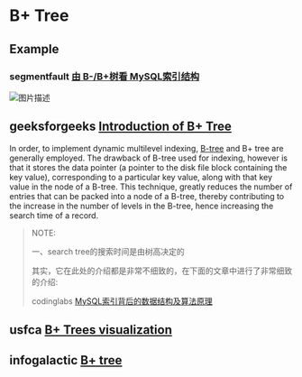 # B+ Tree

## Example

### segmentfault [由 B-/B+树看 MySQL索引结构](https://segmentfault.com/a/1190000004690721)

![图片描述](https://segmentfault.com/img/bVtQp6)

## geeksforgeeks [Introduction of B+ Tree](https://www.geeksforgeeks.org/introduction-of-b-tree/)

In order, to implement dynamic multilevel indexing, [B-tree](https://www.geeksforgeeks.org/b-tree-set-1-introduction-2/) and B+ tree are generally employed. The drawback of B-tree used for indexing, however is that it stores the data pointer (a pointer to the disk file block containing the key value), corresponding to a particular key value, along with that key value in the node of a B-tree. This technique, greatly reduces the number of entries that can be packed into a node of a B-tree, thereby contributing to the increase in the number of levels in the B-tree, hence increasing the search time of a record.

> NOTE: 
>
> 一、search tree的搜索时间是由树高决定的
>
> 其实，它在此处的介绍都是非常不细致的，在下面的文章中进行了非常细致的介绍:
>
> codinglabs [MySQL索引背后的数据结构及算法原理](http://blog.codinglabs.org/articles/theory-of-mysql-index.html)
>
> 



## usfca [B+ Trees visualization](https://www.cs.usfca.edu/~galles/visualization/BPlusTree.html)



## infogalactic [B+ tree](https://infogalactic.com/info/B%2B_tree)